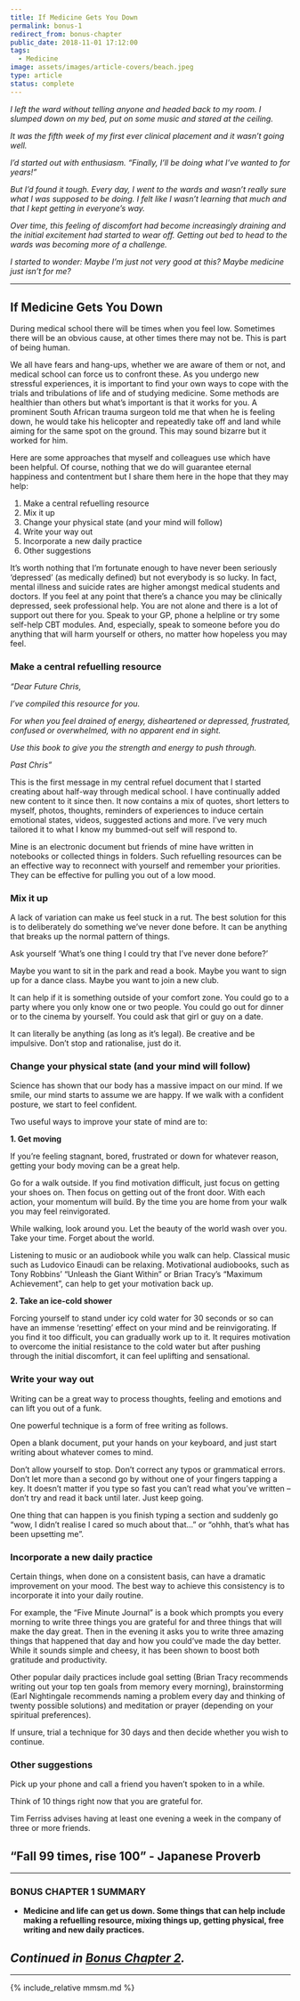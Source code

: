 ```yaml
---
title: If Medicine Gets You Down
permalink: bonus-1
redirect_from: bonus-chapter
public_date: 2018-11-01 17:12:00
tags:
  - Medicine
image: assets/images/article-covers/beach.jpeg
type: article
status: complete
---
```

_I left the ward without telling anyone and headed back to my room. I slumped down on my bed, put on some music and stared at the ceiling._

_It was the fifth week of my first ever clinical placement and it wasn’t going well._

_I’d started out with enthusiasm. “Finally, I’ll be doing what I’ve wanted to for years!”_

_But I’d found it tough. Every day, I went to the wards and wasn’t really sure what I was supposed to be doing. I felt like I wasn’t learning that much and that I kept getting in everyone’s way._

_Over time, this feeling of discomfort had become increasingly draining and the initial excitement had started to wear off. Getting out bed to head to the wards was becoming more of a challenge._

_I started to wonder: Maybe I’m just not very good at this? Maybe medicine just isn’t for me?_

---


## If Medicine Gets You Down

During medical school there will be times when you feel low. Sometimes there will be an obvious cause, at other times there may not be. This is part of being human.

We all have fears and hang-ups, whether we are aware of them or not, and medical school can force us to confront these. As you undergo new stressful experiences, it is important to find your own ways to cope with the trials and tribulations of life and of studying medicine. Some methods are healthier than others but what’s important is that it works for you. A prominent South African trauma surgeon told me that when he is feeling down, he would take his helicopter and repeatedly take off and land while aiming for the same spot on the ground. This may sound bizarre but it worked for him.

Here are some approaches that myself and colleagues use which have been helpful. Of course, nothing that we do will guarantee eternal happiness and contentment but I share them here in the hope that they may help:

1.  Make a central refuelling resource
2.  Mix it up
3.  Change your physical state (and your mind will follow)
4.  Write your way out
5.  Incorporate a new daily practice
6.  Other suggestions

It’s worth nothing that I’m fortunate enough to have never been seriously ‘depressed’ (as medically defined) but not everybody is so lucky. In fact, mental illness and suicide rates are higher amongst medical students and doctors. If you feel at any point that there’s a chance you may be clinically depressed, seek professional help. You are not alone and there is a lot of support out there for you. Speak to your GP, phone a helpline or try some self-help CBT modules. And, especially, speak to someone before you do anything that will harm yourself or others, no matter how hopeless you may feel.

### Make a central refuelling resource

_“Dear Future Chris,_

_I’ve compiled this resource for you._

_For when you feel drained of energy, disheartened or depressed, frustrated, confused or overwhelmed, with no apparent end in sight._

_Use this book to give you the strength and energy to push through._

_Past Chris”_

This is the first message in my central refuel document that I started creating about half-way through medical school. I have continually added new content to it since then. It now contains a mix of quotes, short letters to myself, photos, thoughts, reminders of experiences to induce certain emotional states, videos, suggested actions and more. I’ve very much tailored it to what I know my bummed-out self will respond to.

Mine is an electronic document but friends of mine have written in notebooks or collected things in folders. Such refuelling resources can be an effective way to reconnect with yourself and remember your priorities. They can be effective for pulling you out of a low mood.

### Mix it up

A lack of variation can make us feel stuck in a rut. The best solution for this is to deliberately do something we’ve never done before. It can be anything that breaks up the normal pattern of things.

Ask yourself ‘What’s one thing I could try that I’ve never done before?’

Maybe you want to sit in the park and read a book. Maybe you want to sign up for a dance class. Maybe you want to join a new club.

It can help if it is something outside of your comfort zone. You could go to a party where you only know one or two people. You could go out for dinner or to the cinema by yourself. You could ask that girl or guy on a date.

It can literally be anything (as long as it’s legal). Be creative and be impulsive. Don’t stop and rationalise, just do it.

### Change your physical state (and your mind will follow)

Science has shown that our body has a massive impact on our mind. If we smile, our mind starts to assume we are happy. If we walk with a confident posture, we start to feel confident.

Two useful ways to improve your state of mind are to:

**1. Get moving**

If you’re feeling stagnant, bored, frustrated or down for whatever reason, getting your body moving can be a great help.

Go for a walk outside. If you find motivation difficult, just focus on getting your shoes on. Then focus on getting out of the front door. With each action, your momentum will build. By the time you are home from your walk you may feel reinvigorated.

While walking, look around you. Let the beauty of the world wash over you. Take your time. Forget about the world.

Listening to music or an audiobook while you walk can help. Classical music such as Ludovico Einaudi can be relaxing. Motivational audiobooks, such as Tony Robbins’ “Unleash the Giant Within” or Brian Tracy’s “Maximum Achievement”, can help to get your motivation back up.

**2. Take an ice-cold shower**

Forcing yourself to stand under icy cold water for 30 seconds or so can have an immense ‘resetting’ effect on your mind and be reinvigorating. If you find it too difficult, you can gradually work up to it. It requires motivation to overcome the initial resistance to the cold water but after pushing through the initial discomfort, it can feel uplifting and sensational.

### Write your way out

Writing can be a great way to process thoughts, feeling and emotions and can lift you out of a funk.

One powerful technique is a form of free writing as follows.

Open a blank document, put your hands on your keyboard, and just start writing about whatever comes to mind.

Don’t allow yourself to stop. Don’t correct any typos or grammatical errors. Don’t let more than a second go by without one of your fingers tapping a key. It doesn’t matter if you type so fast you can’t read what you’ve written – don’t try and read it back until later. Just keep going.

One thing that can happen is you finish typing a section and suddenly go “wow, I didn’t realise I cared so much about that…” or “ohhh, that’s what has been upsetting me”.

### Incorporate a new daily practice

Certain things, when done on a consistent basis, can have a dramatic improvement on your mood. The best way to achieve this consistency is to incorporate it into your daily routine.

For example, the “Five Minute Journal” is a book which prompts you every morning to write three things you are grateful for and three things that will make the day great. Then in the evening it asks you to write three amazing things that happened that day and how you could’ve made the day better. While it sounds simple and cheesy, it has been shown to boost both gratitude and productivity.

Other popular daily practices include goal setting (Brian Tracy recommends writing out your top ten goals from memory every morning), brainstorming (Earl Nightingale recommends naming a problem every day and thinking of twenty possible solutions) and meditation or prayer (depending on your spiritual preferences).

If unsure, trial a technique for 30 days and then decide whether you wish to continue.

### Other suggestions

Pick up your phone and call a friend you haven’t spoken to in a while.

Think of 10 things right now that you are grateful for.

Tim Ferriss advises having at least one evening a week in the company of three or more friends.

## “Fall 99 times, rise 100” - Japanese Proverb

---

### BONUS CHAPTER 1 SUMMARY

-   **Medicine and life can get us down. Some things that can help include making a refuelling resource, mixing things up, getting physical, free writing and new daily practices.**

## _Continued in [Bonus Chapter 2](/bonus-2)._

---

{% include_relative mmsm.md %}
